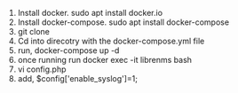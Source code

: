 1. Install docker. sudo apt install docker.io
2. Install docker-compose. sudo apt install docker-compose
3. git clone <this repository>
4. Cd into direcotry with the docker-compose.yml file
5. run, docker-compose up -d
6. once running run docker exec -it librenms bash
7. vi config.php
8. add, $config['enable_syslog']=1;

   
